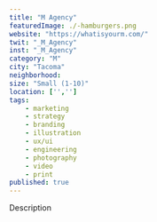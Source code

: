 ```yaml
---
title: "M Agency"
featuredImage: ./-hamburgers.png
website: "https://whatisyourm.com/"
twit: "_M_Agency"
inst: "_M_Agency"
category: "M"
city: "Tacoma"
neighborhood:
size: "Small (1-10)"
location: ['','']
tags:
    - marketing
    - strategy
    - branding
    - illustration
    - ux/ui
    - engineering
    - photography
    - video
    - print
published: true
---
```


Description
